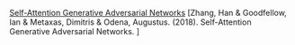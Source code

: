 [Self-Attention Generative Adversarial Networks](https://arxiv.org/abs/1805.08318)
[Zhang, Han & Goodfellow, Ian & Metaxas, Dimitris & Odena, Augustus. (2018). Self-Attention Generative Adversarial Networks. ]